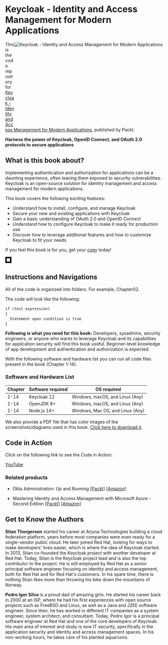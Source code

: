 # Keycloak - Identity and Access Management for Modern Applications

<a href="https://www.packtpub.com/product/keycloak-identity-and-access-management-for-modern-applications/9781800562493?utm_source=github&utm_medium=repository&utm_campaign=9781800562493"><img src="https://static.packt-cdn.com/products/9781800562493/cover/smaller" alt="Keycloak - Identity and Access Management for Modern Applications" height="256px" align="right"></a>

This is the code repository for [Keycloak - Identity and Access Management for Modern Applications](https://www.packtpub.com/product/keycloak-identity-and-access-management-for-modern-applications/9781800562493?utm_source=github&utm_medium=repository&utm_campaign=9781800562493), published by Packt.

**Harness the power of Keycloak, OpenID Connect, and OAuth 2.0 protocols to secure applications**

## What is this book about?
Implementing authentication and authorization for applications can be a daunting experience, often leaving them exposed to security vulnerabilities. Keycloak is an open-source solution for identity management and access management for modern applications.

This book covers the following exciting features: 
* Understand how to install, configure, and manage Keycloak
* Secure your new and existing applications with Keycloak
* Gain a basic understanding of OAuth 2.0 and OpenID Connect
* Understand how to configure Keycloak to make it ready for production use
* Discover how to leverage additional features and how to customize Keycloak to fit your needs

If you feel this book is for you, get your [copy](https://www.amazon.com/dp/1800562497) today!

<a href="https://www.packtpub.com/?utm_source=github&utm_medium=banner&utm_campaign=GitHubBanner"><img src="https://raw.githubusercontent.com/PacktPublishing/GitHub/master/GitHub.png" alt="https://www.packtpub.com/" border="5" /></a>

## Instructions and Navigations
All of the code is organized into folders. For example, Chapter02.

The code will look like the following:
```
if (test expression)
{
  Statement upon condition is true
}
```

**Following is what you need for this book:**
Developers, sysadmins, security engineers, or anyone who wants to leverage Keycloak and its capabilities for application security will find this book useful. Beginner-level knowledge of app development and authentication and authorization is expected.

With the following software and hardware list you can run all code files present in the book (Chapter 1-14).

### Software and Hardware List

| Chapter  | Software required                   | OS required                        |
| -------- | ------------------------------------| -----------------------------------|
| 1-14        | Keycloak 12                      | Windows, macOS, and Linux (Any) |
| 1-14        | OpenJDK 8+                       | Windows, macOS, and Linux (Any) |
| 1-14       | Node.js 14+                       | Windows, Mac OS, and Linux (Any) |

We also provide a PDF file that has color images of the screenshots/diagrams used in this book. [Click here to download it](http://www.packtpub.com/sites/default/files/downloads/9781800562493_ColorImages.pdf).

## Code in Action

Click on the following link to see the Code in Action:

[YouTube](https://www.youtube.com/playlist?list=PLeLcvrwLe187DykEKXg-9Urd1Z6MQT61d)

### Related products 
* Okta Administration: Up and Running [[Packt]](https://www.packtpub.com/product/okta-administration-up-and-running/9781800566644?utm_source=github&utm_medium=repository&utm_campaign=9781800562493) [[Amazon]](https://www.amazon.com/dp/1800566646)

* Mastering Identity and Access Management with Microsoft Azure - Second Edition [[Packt]](https://www.packtpub.com/product/mastering-identity-and-access-management-with-microsoft-azure-second-edition/9781789132304?utm_source=github&utm_medium=repository&utm_campaign=9781789132304) [[Amazon]](https://www.amazon.com/dp/1789132304)

## Get to Know the Authors
**Stian Thorgersen** started his career at Arjuna Technologies building a cloud federation platform, years before most companies were even ready for a single-vendor public cloud. He later joined Red Hat, looking for ways to make developers' lives easier, which is where the idea of Keycloak started. In 2013, Stian co-founded the Keycloak project with another developer at Red Hat. Today, Stian is the Keycloak project lead and is also the top contributor to the project. He is still employed by Red Hat as a senior principal software engineer focusing on identity and access management, both for Red Hat and for Red Hat's customers. In his spare time, there is nothing Stian likes more than throwing his bike down the mountains of Norway.

**Pedro Igor Silva** is a proud dad of amazing girls. He started his career back in 2000 at an ISP, where he had his first experiences with open source projects such as FreeBSD and Linux, as well as a Java and J2EE software engineer. Since then, he has worked in different IT companies as a system engineer, system architect, and consultant. Today, Pedro Igor is a principal software engineer at Red Hat and one of the core developers of Keycloak. His main area of interest and study is now IT security, specifically in the application security and identity and access management spaces. In his non-working hours, he takes care of his planted aquariums.

